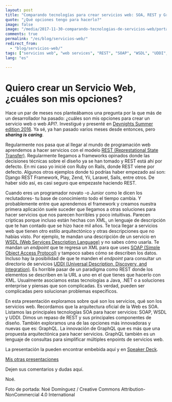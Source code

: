 ```yaml
---
layout: post
title: "Comparando tecnologías para crear servicios web: SOA, REST y GraphQL"
quote: "¿Qué opciones tengo para hacerlo?"
image: false
image: "/media/2017-11-30-comparando-tecnologias-de-servicios-web/portada.jpg"
comments: true
permalink: "/es/blog/servicios-web/"
redirect_from:
  - "blog/servicios-web/"
tags: ["servicios web", "web services", "REST", "SOAP", "WSDL", "UDDI", "GraphQL", "API", "web API"]
lang: "es"

---
```


# Quiero crear un Servicio Web, ¿cuáles son mis opciones?

Hace un par de meses nos planteábamos una pregunta por la que más de un desarrollador ha pasado:
¿cuáles son mis opciones para crear un servicio web o web API?. 
Investigué y presenté en [Devnights Summer edition 2016](https://www.meetup.com/es/DevNightsMX/events/241391717/).
Ya sé, ya han pasado varios meses desde entonces, pero _**sharing is caring**_.

Regularmente nos pasa que al llegar al mundo de programación web aprendemos a hacer servicios con el modelo [REST (Represtational State Transfer)](https://en.wikipedia.org/wiki/Representational_state_transfer).
Regularmente llegamos a frameworks opinados donde las decisiones técnicas sobre el diseño ya se han tomado y REST está 
ahí por defecto.
En mi caso yo inicié con Ruby on Rails, donde REST viene por defecto. 
Algunos otros ejemplos  donde tú podrías haber empezado así son: Django REST Framework, Play, Zend, Yii, Laravel, Sails,
entre otros. De haber sido así, es casi seguro que empezaste haciendo REST.

Cuando eres un programador novato -o Junior como le dicen los reclutadores- tu base de conocimiento todo el tiempo cambia.
Y probablemente entre que aprendemos el framework y creamos nuestra primera aplicación suele suceder que llegamos a otras
soluciones  para hacer servicios que nos parecen horribles y poco intuitivas.
Parecen crípticas porque incluso están hechas con XML, un lenguaje de descripción que te han contado que se hizo 
hace mil años.
Te toca llegar a servicios web que tienen otro estilo arquitectónico y otras descripciones que no habías visto.
Por ejemplo, te mandan una descripción de un servicio en [WSDL (Web Services Description Language)](https://www.w3.org/TR/2007/REC-wsdl20-20070626/) y no sabes cómo usarla.
Te mandan un _endpoint_ que te regresa un XML para que uses [SOAP (Simple Object Access Protocol)](https://www.w3.org/TR/soap) y tampoco sabes cómo se describen los datos.
Incluso hay la posibilidad de que te manden el _endpoint_ para consultar un directorio de servicios [UDDI (Universal Description, Discovery, and Integration)](https://www.oasis-open.org/committees/uddi-spec/).
Es horrible pasar de un paradigma como REST donde los elementos se describen en la URL a uno en el que tienes
que hacerlo con XML.
Usualmente asociamos estas tecnologías a Java, .NET o a soluciones enterprise y piensas que son complicadas.
Es verdad, pueden ser complicadas pero solucionan problemas específicos.

En esta presentación exploramos sobre qué son los servicios, qué son los servicios web.
Recordamos que la arquitectura oficial de la Web es SOA.
Listamos las principales tecnologías SOA para hacer servicios: SOAP, WSDL y UDDI.
Dimos un repaso de REST y sus principales componentes de diseño. 
También exploramos una de las opciones más innovadoras y nuevas que es: GraphQL.
La innovación de GraphQL que es más que una propuesta arquitectónica para hacer servicios. 
GraphQL también es un lenguaje de consultas para simplificar múltiples enpoints de servicios web.

La presentación la pueden encontrar embebida aquí y en [Speaker Deck](https://speakerdeck.com/poguez/comparando-tecnologias-para-servicios-y-servicios-web).


<script async class="speakerdeck-embed" data-id="a32b97469daf4e778b7490565f785fc3" data-ratio="1.33333333333333" src="//speakerdeck.com/assets/embed.js"></script>


[Mis otras presentaciones](https://speakerdeck.com/poguez/)

Dejen sus comentarios y dudas aquí.


Noé.



Foto de portada: Noé Domínguez / Creative Commons Attribution-NonCommercial 4.0 International